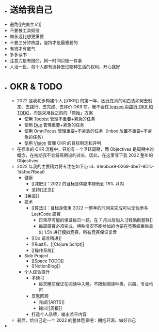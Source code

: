 - # 送给我自己
- 避免[[完美主义]]
- 不要被工具奴役
- 做永远比想更重要
- 不要三分钟热度，坚持才是最重要的
- 有钱才有底气
- 多多读书
- 注意力是有限的，同一时间只做一件事
- 人活一世，每个人都有选择去过哪种生活的权利，开心就好
- # OKR & TODO
	- 2022 是我初步构建个人 [[OKR]] 的第一年，因此在真的明白该如何去制定、去践行、去完成、去评价 OKR 前，我不会[在 logseq 中践行 OKR 和 TODO](https://www.bmpi.dev/self/okr-gtd-note-logseq/)，而是采用我之前的「原始」方案
		- 使用 [Todoist](https://todoist.com/) 管理不重要+紧急的任务
		- 使用 [Due](https://www.dueapp.com/) 管理重要+紧急的任务
		- 使用 [OmniFocus](https://www.omnigroup.com/omnifocus/) 管理重要+不紧急的任务（Inbox 放置不重要+不紧急的任务）
		- 使用 [Vision](https://okr.vision/) 管理 OKR 的目标制定和评判
	- 在标准的 OKR 流程中，只能有一个活跃周期，而 Objectives 是周期中的概念，在初期我不会将周期设的过长，因此，在这里写下我 2022 整年的 Objectives
	- 2022 年我的主要精力将专注在如下点
	  id:: 61ebbce9-0269-4be7-951c-1dafbe7fbea0
		- 健康
			- [[减肥]]：2022 的目标是体脂率降低到 18% 以内
			- 坚持[[正念]]
		- [[英语]]
		- 技术
			- [[算法]]：目标是使用 2022 一整年的时间来完成可以无忧参与 LeetCode 周赛
				- 日常尽可能的保证每日一题，在 7 月以后加入 [[残酷刷题群]]
				- 每周周赛必须完成，特殊情况不能参加的也要在竞赛结束后拿出 1.5h 进行模拟竞赛，所有竞赛保证复盘
			- [[Go 语言精进]]
			- [[Rust]]、[[Clojure Script]]
			- [[操作系统]]
		- Side Project
			- [[Space TODO]]
			- [[NotionBlog]]
		- 个人综合提升
			- 多读书
				- 每天睡前保证在阅读中入睡，不限制阅读种类，兴趣、专业均可
			- 反思回顾
				- 完成[[ARTS]]
				- 输出[[周报]]
			- 打造个人品牌，输出若干内容
	- 最后，给自己定一个 2022 的整体愿景吧：拥抱开源、做好自己
-
